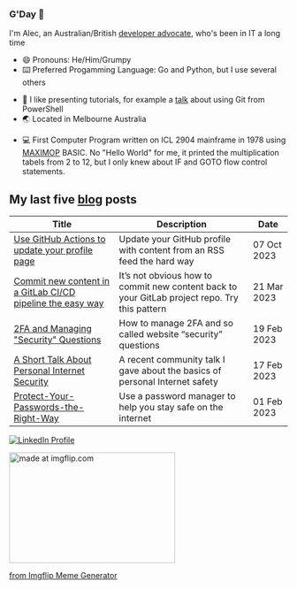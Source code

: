 ### G'Day 👋

<link rel="me" href="https://mstdn.social/@alecthegeek">

I'm Alec, an Australian/British [developer advocate](https://emilyfreeman.io/blog/developer-relations-more-than-the-art-of-talking-good), who's been in IT a long time

- 😄 Pronouns: He/Him/Grumpy
- ⌨️ Preferred Progamming Language: Go and Python, but I use several others
<!-- - Currently writing a talk on [Hugo](https://gohugo.io/) and [OpenAPI](https://www.openapis.org/) -->
<!-- - :book: Occationaly  writing a book about Docker on the developer desktop, which will probably never be finished... -->
- 🔭 I like presenting tutorials, for example a [talk](https://alecthegeek.github.io/git-from-powershell/) about using Git from PowerShell
- :earth_asia: Located in Melbourne Australia
<!-- - :black_nib: [Blog](https://alecthegeek.tech/blog/) -->
- :computer: First Computer Program written on ICL 2904 mainframe in 1978 using [MAXIMOP](http://www.cs.man.ac.uk/CCS/res/res59.htm#g) BASIC. No "Hello World" for me, it printed the multiplication tabels from 2 to 12, but I only knew about IF and GOTO flow control statements.

## My last five [blog](http://alecthegeek.tech/blog/) posts

   <!-- BLOG_FEED_START -->
   | Title | Description | Date |
   |-------|-------------|------|
| [Use GitHub Actions to update your profile page](https://alecthegeek.tech/blog/2023/10/use-github-actions-to-update-your-profile-page/) | Update your GitHub profile with content from an RSS feed the hard way | 07 Oct 2023 |
| [Commit new content in a GitLab CI/CD pipeline the easy way](https://alecthegeek.tech/blog/2023/03/commit-new-content-in-a-gitlab-ci/cd-pipeline-the-easy-way/) | It’s not obvious how to commit new content back to your GitLab project repo. Try this pattern | 21 Mar 2023 |
| [2FA and Managing "Security" Questions](https://alecthegeek.tech/blog/2023/02/2fa-and-managing-security-questions/) | How to manage 2FA and so called website “security” questions | 19 Feb 2023 |
| [A Short Talk About Personal Internet Security](https://alecthegeek.tech/blog/2023/02/a-short-talk-about-personal-internet-security/) | A recent community talk I gave about the basics of personal Internet safety | 17 Feb 2023 |
| [Protect-Your-Passwords-the-Right-Way](https://alecthegeek.tech/blog/2023/02/protect-your-passwords-the-right-way/) | Use a password manager to help you stay safe on the internet | 01 Feb 2023 |
   <!-- BLOG_FEED_END -->

[![LinkedIn Profile](https://img.shields.io/badge/linkedin-%230077B5.svg?&style=for-the-badge&logo=linkedin&logoColor=white)](https://www.linkedin.com/in/alecclews/)

<!--
![Alec's github stats](https://github-readme-stats.alecthegeek.vercel.app/api?username=alecthegeek&show_icons=true)
-->
<a href="https://imgflip.com/i/3qjgcv"><img src="https://i.imgflip.com/3qjgcv.jpg" title="made at imgflip.com" width="300" height="200"/></a><div><a href="https://imgflip.com/memegenerator">from Imgflip Meme Generator</a></div>

<!-- https://github.com/caiyongji/emoji-list -->
